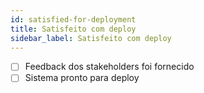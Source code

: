 ```yaml
---
id: satisfied-for-deployment
title: Satisfeito com deploy
sidebar_label: Satisfeito com deploy
---
```


- [ ] Feedback dos stakeholders foi fornecido
- [ ] Sistema pronto para deploy
